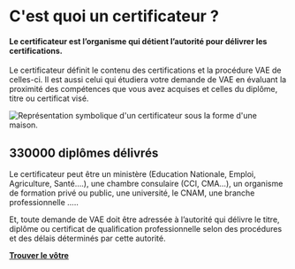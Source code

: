 # C'est quoi un certificateur ?

#### Le certificateur est l’organisme qui détient l’autorité pour délivrer les certifications.

Le certificateur définit le contenu des certifications et la procédure  VAE de celles-ci.  Il est aussi celui qui étudiera votre demande de VAE en évaluant la proximité des compétences que vous avez acquises et celles du diplôme, titre ou certificat visé.

![Représentation symbolique d'un certificateur sous la forme d'une maison.](/images/certificateur.svg)

## 330000 diplômes délivrés


Le certificateur peut être un ministère (Education Nationale, Emploi, Agriculture, Santé….), une chambre consulaire (CCI, CMA…), un organisme de formation privé ou public, une université, le CNAM, une branche professionnelle …..

Et, toute demande de VAE doit être adressée à l’autorité qui délivre le titre, diplôme ou certificat de qualification professionnelle selon des procédures et des délais déterminés par cette autorité.

**[Trouver le vôtre](<%= Routes.root_path(@conn, :index)%>)**